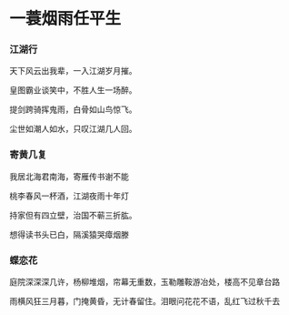 # 一蓑烟雨任平生

### 江湖行

天下风云出我辈，一入江湖岁月摧。

皇图霸业谈笑中，不胜人生一场醉。

提剑跨骑挥鬼雨，白骨如山鸟惊飞。

尘世如潮人如水，只叹江湖几人回。



### 寄黄几复 

我居北海君南海，寄雁传书谢不能

桃李春风一杯酒，江湖夜雨十年灯

持家但有四立壁，治国不蕲三折肱。

想得读书头已白，隔溪猿哭瘴烟滕



### 蝶恋花

庭院深深深几许，杨柳堆烟，帘幕无重数，玉勒雕鞍游冶处，楼高不见章台路

雨横风狂三月暮，门掩黄昏，无计春留住。泪眼问花花不语，乱红飞过秋千去



























